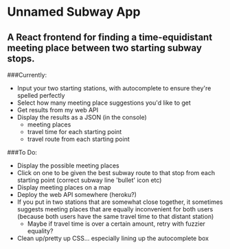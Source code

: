 # Unnamed Subway App
## A React frontend for finding a time-equidistant meeting place between two starting subway stops.

###Currently:
* Input your two starting stations, with autocomplete to ensure they're spelled perfectly
* Select how many meeting place suggestions you'd like to get
* Get results from my web API
* Display the results as a JSON (in the console)
  * meeting places
  * travel time for each starting point
  * travel route from each starting point

###To Do:
* Display the possible meeting places
* Click on one to be given the best subway route to that stop from each starting point (correct subway line 'bullet' icon etc)
* Display meeting places on a map
* Deploy the web API somewhere (heroku?)
* If you put in two stations that are somewhat close together, it sometimes suggests meeting places that are equally inconvenient for both users (because both users have the same travel time to that distant station)
  * Maybe if travel time is over a certain amount, retry with fuzzier equality?
* Clean up/pretty up CSS... especially lining up the autocomplete box


